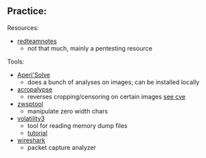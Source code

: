 Practice:
- 

Resources:
- [redteamnotes](https://www.ired.team/)
	- not that much, mainly a pentesting resource

Tools:
- [Aperi'Solve](https://aperisolve.com/)
	- does a bunch of analyses on images; can be installed locally
- [acropalypse](https://acropalypse.app/)
	- reverses cropping/censoring on certain images [see cve](https://en.wikipedia.org/wiki/ACropalypse)
- [zwsptool](https://github.com/TwistAtom/ZWSP-Tool)
	- manipulate zero width chars
- [volatility3](https://github.com/volatilityfoundation/volatility3)
	- tool for reading memory dump files
	- [tutorial](https://www.youtube.com/watch?v=Uk3DEgY5Ue8)
- [wireshark](https://www.wireshark.org/)
	- packet capture analyzer

